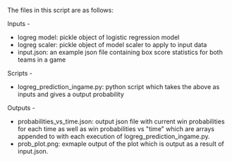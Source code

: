 The files in this script are as follows:

Inputs -

- logreg model: pickle object of logistic regression model
- logreg scaler: pickle object of model scaler to apply to input data
- input.json: an example json file containing box score statistics for both teams in a game

Scripts -

- logreg_prediction_ingame.py: python script which takes the above as inputs and gives a output probability

Outputs -

- probabilities_vs_time.json: output json file with current win probabilities for each time as well as win probabilities vs "time" which are arrays appended to with each execution of logreg_prediction_ingame.py.
- prob_plot.png: exmaple output of the plot which is output as a result of input.json.
